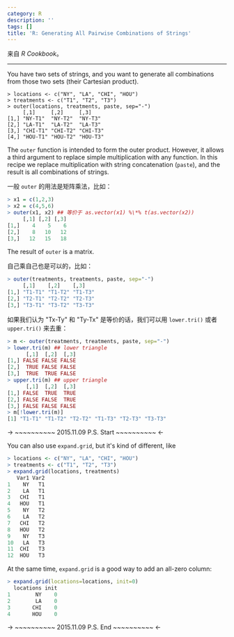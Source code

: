 ```yaml
---
category: R
description: ''
tags: []
title: 'R: Generating All Pairwise Combinations of Strings'
---
```


来自 _R Cookbook_。

-----

You have two sets of strings, and you want to generate all combinations from those two sets (their Cartesian product).

	> locations <- c("NY", "LA", "CHI", "HOU")
	> treatments <- c("T1", "T2", "T3")
	> outer(locations, treatments, paste, sep="-")
	     [,1]     [,2]     [,3]    
	[1,] "NY-T1"  "NY-T2"  "NY-T3"
	[2,] "LA-T1"  "LA-T2"  "LA-T3"
	[3,] "CHI-T1" "CHI-T2" "CHI-T3"
	[4,] "HOU-T1" "HOU-T2" "HOU-T3"

The `outer` function is intended to form the outer product. However, it allows a third argument to replace simple multiplication with any function. In this recipe we replace multiplication with string concatenation (`paste`), and the result is all combinations of strings.

一般 `outer` 的用法是矩阵乘法，比如：

```r
> x1 = c(1,2,3)
> x2 = c(4,5,6)
> outer(x1, x2) ## 等价于 as.vector(x1) %\*% t(as.vector(x2))
	 [,1] [,2] [,3]
[1,]    4    5    6
[2,]    8   10   12
[3,]   12   15   18
```

The result of `outer` is a matrix.

自己乘自己也是可以的，比如：

```r
> outer(treatments, treatments, paste, sep="-")
	 [,1]    [,2]    [,3]   
[1,] "T1-T1" "T1-T2" "T1-T3"
[2,] "T2-T1" "T2-T2" "T2-T3"
[3,] "T3-T1" "T3-T2" "T3-T3"
```

如果我们认为 "Tx-Ty" 和 "Ty-Tx" 是等价的话，我们可以用 `lower.tri()` 或者 `upper.tri()` 来去重：

```r
> m <- outer(treatments, treatments, paste, sep="-")
> lower.tri(m) ## lower triangle
	  [,1]  [,2]  [,3]
[1,] FALSE FALSE FALSE
[2,]  TRUE FALSE FALSE
[3,]  TRUE  TRUE FALSE
> upper.tri(m) ## upper triangle
	  [,1]  [,2]  [,3]
[1,] FALSE  TRUE  TRUE
[2,] FALSE FALSE  TRUE
[3,] FALSE FALSE FALSE
> m[!lower.tri(m)]
[1] "T1-T1" "T1-T2" "T2-T2" "T1-T3" "T2-T3" "T3-T3"
```

-> ~~~~~~~~~~ 2015.11.09 P.S. Start ~~~~~~~~~~ <-

You can also use `expand.grid`, but it's kind of different, like

```r
> locations <- c("NY", "LA", "CHI", "HOU")
> treatments <- c("T1", "T2", "T3")
> expand.grid(locations, treatments)
   Var1 Var2
1    NY   T1
2    LA   T1
3   CHI   T1
4   HOU   T1
5    NY   T2
6    LA   T2
7   CHI   T2
8   HOU   T2
9    NY   T3
10   LA   T3
11  CHI   T3
12  HOU   T3
```

At the same time, `expand.grid` is a good way to add an all-zero column:

```r
> expand.grid(locations=locations, init=0)
  locations init
1        NY    0
2        LA    0
3       CHI    0
4       HOU    0
```

-> ~~~~~~~~~~ 2015.11.09 P.S. End ~~~~~~~~~~ <-